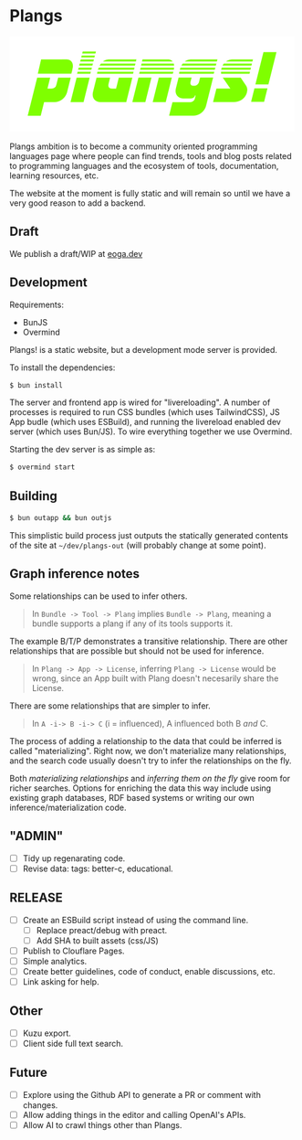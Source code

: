# Plangs

![Plangs](packages/server/static/images/plangs-dark.svg)

Plangs ambition is to become a community oriented programming languages page where people can find trends, tools and blog posts related to programming languages and the ecosystem of tools, documentation, learning resources, etc.

The website at the moment is fully static and will remain so until we have a very good reason to add a backend.

## Draft

We publish a draft/WIP at [eoga.dev](https://eoga.dev)

## Development

Requirements:

* BunJS
* Overmind

Plangs! is a static website, but a development mode server is provided.

To install the dependencies:

```sh
$ bun install
```

The server and frontend app is wired for "livereloading". A number of processes is required to run CSS bundles (which uses TailwindCSS), JS App budle (which uses ESBuild), and running the livereload enabled dev server (which uses Bun/JS). To wire everything together we use Overmind.

Starting the dev server is as simple as:

```sh
$ overmind start
```

## Building

```sh
$ bun outapp && bun outjs
```

This simplistic build process just outputs the statically generated contents of the site at `~/dev/plangs-out` (will probably change at some point).

## Graph inference notes

Some relationships can be used to infer others.

> In `Bundle -> Tool -> Plang` implies `Bundle -> Plang`, meaning a bundle supports a plang if any of its tools supports it.

The example B/T/P demonstrates a transitive relationship. There are other relationships that are possible but should not be used for inference.

> In `Plang -> App -> License`, inferring `Plang -> License` would be wrong, since an App built with Plang doesn't necesarily share the License.

There are some relationships that are simpler to infer.

> In `A -i-> B -i-> C` (i = influenced), A influenced both B _and_ C.

The process of adding a relationship to the data that could be inferred is called "materializing". Right now, we don't materialize many relationships, and the search code usually doesn't try to infer the relationships on the fly.

Both *materializing relationships* and *inferring them on the fly* give room for richer searches. Options for enriching the data this way include using existing graph databases, RDF based systems or writing our own inference/materialization code.

## "ADMIN"

- [ ] Tidy up regenarating code.
- [ ] Revise data: tags: better-c, educational.

## RELEASE

- [ ] Create an ESBuild script instead of using the command line.
    - [ ] Replace preact/debug with preact.
    - [ ] Add SHA to built assets (css/JS)
- [ ] Publish to Clouflare Pages.
- [ ] Simple analytics.
- [ ] Create better guidelines, code of conduct, enable discussions, etc.
- [ ] Link asking for help.

## Other

- [ ] Kuzu export.
- [ ] Client side full text search.

## Future

- [ ] Explore using the Github API to generate a PR or comment with changes.
- [ ] Allow adding things in the editor and calling OpenAI's APIs.
- [ ] Allow AI to crawl things other than Plangs.